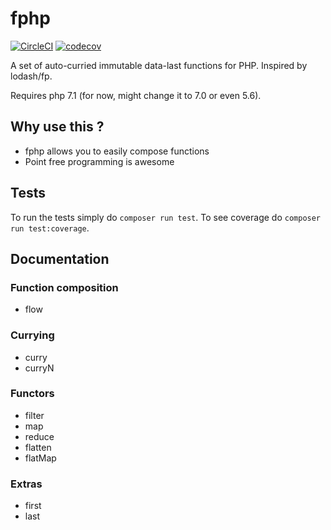 # fphp

[![CircleCI](https://circleci.com/gh/kilbiller/fphp.svg?style=shield&circle-token=aefb7d59b512e8ea98b5e24f931f84aa40f4f083)](https://circleci.com/gh/kilbiller/fphp)
[![codecov](https://codecov.io/gh/kilbiller/fphp/branch/master/graph/badge.svg)](https://codecov.io/gh/kilbiller/fphp)

A set of auto-curried immutable data-last functions for PHP. Inspired by lodash/fp.

Requires php 7.1 (for now, might change it to 7.0 or even 5.6).

## Why use this ?

* fphp allows you to easily compose functions
* Point free programming is awesome

## Tests

To run the tests simply do ```composer run test```.
To see coverage do ```composer run test:coverage```.

## Documentation

### Function composition

* flow

### Currying

* curry
* curryN

### Functors

* filter
* map
* reduce
* flatten
* flatMap

### Extras

* first
* last
